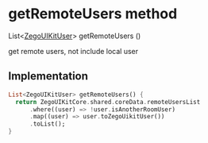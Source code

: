 


# getRemoteUsers method








List&lt;[ZegoUIKitUser](../../zego_uikit_prebuilt_live_audio_room/ZegoUIKitUser-class.md)> getRemoteUsers
()





<p>get remote users, not include local user</p>



## Implementation

```dart
List<ZegoUIKitUser> getRemoteUsers() {
  return ZegoUIKitCore.shared.coreData.remoteUsersList
      .where((user) => !user.isAnotherRoomUser)
      .map((user) => user.toZegoUikitUser())
      .toList();
}
```







